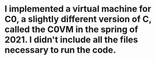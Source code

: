 # I implemented a virtual machine for C0, a slightly different version of C, called the C0VM in the spring of 2021. I didn't include all the files necessary to run the code.
